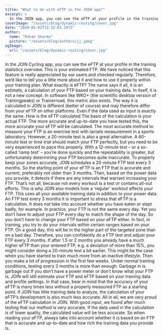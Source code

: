 ```yaml
---
title: "What to do with eFTP in the JOIN app?"
excerpt: >
  In the JOIN app, you can see the eFTP at your profile in the training statistics overview of your training plan. This is your estimated FTP.
coverImage: "/assets/blog/dynamic-routing/cover.jpg"
date: "2024-01-02T23:32:03.197Z"
author:
  name: "Rohan Sharma"
  picture: "/assets/blog/authors/jj.jpeg"
ogImage:
  url: "/assets/blog/dynamic-routing/cover.jpg"
---
```


In the JOIN Cycling app, you can see the eFTP at your profile in the training statistics overview. This is your estimated FTP. We have noticed that this feature is really appreciated by our users and checked regularly. Therefore, we’d like to tell you a little more about it and how to use it properly within your training plan.
What exactly is eFTP?
The name says it all, it is an estimate, a calculation of your FTP based on your training data. In itself, it is not a new concept. In software like WKO+ (the scientific desktop version of Trainingpeaks) or Trainerroad, this metric also exists. The way it is calculated in JOIN is different (better of course) and may therefore differ from your eFTP on other platforms. Even if the data used as input is exactly the same.
How is the eFTP calculated
The basis of the calculation is your actual FTP. The more accurate and up-to-date you have tested this, the more accurate your eFTP will be calculated. The most accurate method to measure your FTP is an exercise test with lactate measurement in a sports laboratory. However, a 20-minute test is also a great alternative. A 60-minute test or time trial should match your FTP perfectly, but you need to be very experienced to pace this properly. With a 12-minute test – or a so-called ‘ramp test’ – you’re done quickly and the repeatability is greater, but unfortunately determining your FTP becomes quite inaccurate. To properly keep your zones accurate, JOIN schedules a 20-minute FTP test every 3 months.
So the starting point of your eFTP is an FTP that is accurate and current, preferably not older than 3 months. Then, based on the power data you provide, it detects if there are any intervals that warrant increasing your FTP. That’s not all, because not every workout is a test or contains all-out efforts. This is why JOIN also models how a ‘regular’ workout affects your FTP. This uses all your available training data in addition to your power data.
An FTP test every 3 months
It is important to stress that eFTP is a calculation. It does not take into account whether you have eaten or slept badly, for example. In practice, your FTP is not the same every day. Yet you don’t have to adjust your FTP every day to match the shape of the day. So you don’t have to change your FTP based on your eFTP either. In fact, in training, you try to do your intervals within certain ranges based on your FTP. On a good day, this will be in the higher part of the targeted zone than on a bad day.
Therefore, you can confidently do a FTP test and adjust your FTP every 3 months. If after 1.5 or 2 months you already have a much higher eFTP than your entered FTP, e.g. a deviation of more than 15%, you might consider doing a 20-minute test a bit earlier. This might be the case when you have started to train much more from an inactive lifestyle. Then you make a lot of progression in the first few weeks. Under normal training conditions, testing every 3 months is more than enough.
Garbage in is garbage out
If you don’t have a power meter or don’t know what your FTP is, JOIN will still estimate your FTP and eFTP based on your training data and profile settings. In that case, bear in mind that the accuracy of your eFTP is many times less without a properly measured FTP as a starting point. If JOIN has little training data to analyze, the calculation of your eFTP’s development is also much less accurate.
All in all, we are very proud of the eFTP calculation in JOIN. With good input, we found after much testing that our method is very accurate. If the data used in the calculation is of lower quality, the calculated value will be less accurate. So when reading your eFTP, always take into account whether it is based on an FTP that is accurate and up-to-date and how rich the training data you provide is.